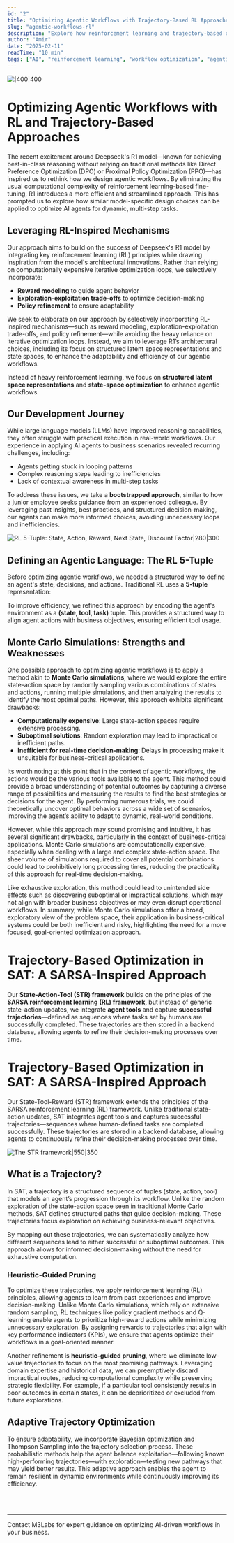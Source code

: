 ```yaml
---
id: "2"
title: "Optimizing Agentic Workflows with Trajectory-Based RL Approaches"
slug: "agentic-workflows-rl"
description: "Explore how reinforcement learning and trajectory-based optimization can enhance AI agent workflows, balancing efficiency and adaptability."
author: "Amir"
date: "2025-02-11"
readTime: "10 min"
tags: ["AI", "reinforcement learning", "workflow optimization", "agentic workflows"]
---
```


![|400|400](/images/articles/index.png)

# Optimizing Agentic Workflows with RL and Trajectory-Based Approaches

The recent excitement around Deepseek's R1 model—known for achieving best-in-class reasoning without relying on traditional methods like Direct Preference Optimization (DPO) or Proximal Policy Optimization (PPO)—has inspired us to rethink how we design agentic workflows. By eliminating the usual computational complexity of reinforcement learning-based fine-tuning, R1 introduces a more efficient and streamlined approach. This has prompted us to explore how similar model-specific design choices can be applied to optimize AI agents for dynamic, multi-step tasks.

## Leveraging RL-Inspired Mechanisms

Our approach aims to build on the success of Deepseek's R1 model by integrating key reinforcement learning (RL) principles while drawing inspiration from the model's architectural innovations. Rather than relying on computationally expensive iterative optimization loops, we selectively incorporate:

- **Reward modeling** to guide agent behavior
- **Exploration-exploitation trade-offs** to optimize decision-making
- **Policy refinement** to ensure adaptability

We seek to elaborate on our approach by selectively incorporating RL-inspired mechanisms—such as reward modeling, exploration-exploitation trade-offs, and policy refinement—while avoiding the heavy reliance on iterative optimization loops. Instead, we aim to leverage R1’s architectural choices, including its focus on structured latent space representations and state spaces, to enhance the adaptability and efficiency of our agentic workflows.

Instead of heavy reinforcement learning, we focus on **structured latent space representations** and **state-space optimization** to enhance agentic workflows.

## Our Development Journey

While large language models (LLMs) have improved reasoning capabilities, they often struggle with practical execution in real-world workflows. Our experience in applying AI agents to business scenarios revealed recurring challenges, including:

- Agents getting stuck in looping patterns
- Complex reasoning steps leading to inefficiencies
- Lack of contextual awareness in multi-step tasks

To address these issues, we take a **bootstrapped approach**, similar to how a junior employee seeks guidance from an experienced colleague. By leveraging past insights, best practices, and structured decision-making, our agents can make more informed choices, avoiding unnecessary loops and inefficiencies.

![RL 5-Tuple: State, Action, Reward, Next State, Discount Factor|280|300](/images/articles/rl.png)

## Defining an Agentic Language: The RL 5-Tuple

Before optimizing agentic workflows, we needed a structured way to define an agent's state, decisions, and actions. Traditional RL uses a **5-tuple** representation:

To improve efficiency, we refined this approach by encoding the agent's environment as a **(state, tool, task)** tuple. This provides a structured way to align agent actions with business objectives, ensuring efficient tool usage.

## Monte Carlo Simulations: Strengths and Weaknesses

One possible approach to optimizing agentic workflows is to apply a method akin to **Monte Carlo simulations**, where we would explore the entire state-action space by randomly sampling various combinations of states and actions, running multiple simulations, and then analyzing the results to identify the most optimal paths. However, this approach exhibits significant drawbacks:

- **Computationally expensive**: Large state-action spaces require extensive processing.
- **Suboptimal solutions**: Random exploration may lead to impractical or inefficient paths.
- **Inefficient for real-time decision-making**: Delays in processing make it unsuitable for business-critical applications.

Its worth noting at this point that in the context of agentic workflows, the actions would be the various tools available to the agent. This method could provide a broad understanding of potential outcomes by capturing a diverse range of possibilities and measuring the results to find the best strategies or decisions for the agent. By performing numerous trials, we could theoretically uncover optimal behaviors across a wide set of scenarios, improving the agent’s ability to adapt to dynamic, real-world conditions.

However, while this approach may sound promising and intuitive, it has several significant drawbacks, particularly in the context of business-critical applications. Monte Carlo simulations are computationally expensive, especially when dealing with a large and complex state-action space. The sheer volume of simulations required to cover all potential combinations could lead to prohibitively long processing times, reducing the practicality of this approach for real-time decision-making. 

Like exhaustive exploration, this method could lead to unintended side effects such as discovering suboptimal or impractical solutions, which may not align with broader business objectives or may even disrupt operational workflows. In summary, while Monte Carlo simulations offer a broad, exploratory view of the problem space, their application in business-critical systems could be both inefficient and risky, highlighting the need for a more focused, goal-oriented optimization approach.

# **Trajectory-Based Optimization in SAT: A SARSA-Inspired Approach**

Our **State-Action-Tool (STR) framework** builds on the principles of the **SARSA reinforcement learning (RL) framework**, but instead of generic state-action updates, we integrate **agent tools** and capture **successful trajectories**—defined as sequences where tasks set by humans are successfully completed. These trajectories are then stored in a backend database, allowing agents to refine their decision-making processes over time.

# Trajectory-Based Optimization in SAT: A SARSA-Inspired Approach

Our State-Tool-Reward (STR) framework extends the principles of the SARSA reinforcement learning (RL) framework. Unlike traditional state-action updates, SAT integrates agent tools and captures successful trajectories—sequences where human-defined tasks are completed successfully. These trajectories are stored in a backend database, allowing agents to continuously refine their decision-making processes over time.

![The STR framework|550|350](/images/articles/STR.png)

## What is a Trajectory?

In SAT, a trajectory is a structured sequence of tuples (state, action, tool) that models an agent’s progression through its workflow. Unlike the random exploration of the state-action space seen in traditional Monte Carlo methods, SAT defines structured paths that guide decision-making. These trajectories focus exploration on achieving business-relevant objectives.

By mapping out these trajectories, we can systematically analyze how different sequences lead to either successful or suboptimal outcomes. This approach allows for informed decision-making without the need for exhaustive computation.

### Heuristic-Guided Pruning

To optimize these trajectories, we apply reinforcement learning (RL) principles, allowing agents to learn from past experiences and improve decision-making. Unlike Monte Carlo simulations, which rely on extensive random sampling, RL techniques like policy gradient methods and Q-learning enable agents to prioritize high-reward actions while minimizing unnecessary exploration. By assigning rewards to trajectories that align with key performance indicators (KPIs), we ensure that agents optimize their workflows in a goal-oriented manner.

Another refinement is **heuristic-guided pruning**, where we eliminate low-value trajectories to focus on the most promising pathways. Leveraging domain expertise and historical data, we can preemptively discard impractical routes, reducing computational complexity while preserving strategic flexibility. For example, if a particular tool consistently results in poor outcomes in certain states, it can be deprioritized or excluded from future explorations.

## Adaptive Trajectory Optimization

To ensure adaptability, we incorporate Bayesian optimization and Thompson Sampling into the trajectory selection process. These probabilistic methods help the agent balance exploitation—following known high-performing trajectories—with exploration—testing new pathways that may yield better results. This adaptive approach enables the agent to remain resilient in dynamic environments while continuously improving its efficiency.


<br><br>



---
Contact M3Labs for expert guidance on optimizing AI-driven workflows in your business.
